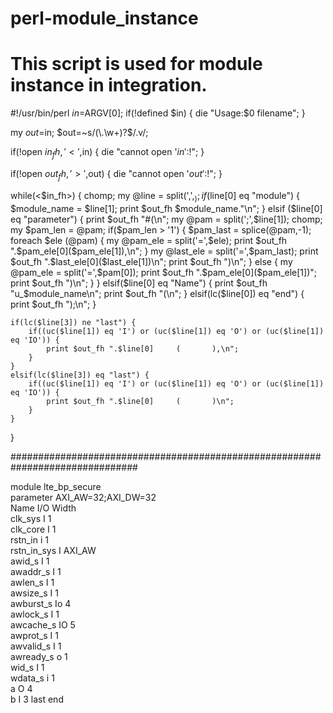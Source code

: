 # perl-module_instance
# This script is used for module instance in integration.

#!/usr/bin/perl
$in=$ARGV[0];
if(!defined $in) {
    die "Usage:$0 filename";
}

my $out=$in;
$out=~s/(\.\w+)?$/.v/;

if(!open $in_fh, '<',$in) {
    die "cannot open '$in':$!";
}

if(!open $out_fh, '>',$out) {
    die "cannot open '$out':$!";
}

while(<$in_fh>)  {
    chomp;
    my @line = split(',',$_);
    if($line[0] eq "module") {
        $module_name = $line[1];
        print $out_fh $module_name."\n";
    }
    elsif ($line[0] eq "parameter") {
        print $out_fh "#(\n";
        my @pam = split(';',$line[1]);
        chomp;
        my $pam_len = @pam;
        if($pam_len > '1') {
            $pam_last = splice(@pam,-1);
            foreach $ele (@pam) {
                my @pam_ele = split('=',$ele);
                print $out_fh ".$pam_ele[0]($pam_ele[1]),\n";
            }
            my @last_ele = split('=',$pam_last);
            print $out_fh ".$last_ele[0]($last_ele[1])\n";
            print $out_fh ")\n";
        }
        else {
            my @pam_ele = split('=',$pam[0]);
            print $out_fh ".$pam_ele[0]($pam_ele[1])";
            print $out_fh ")\n";
        }
    }
    elsif($line[0] eq "Name") {
        print $out_fh "u_$module_name\n";
        print $out_fh "(\n";
    }
    elsif(lc($line[0]) eq "end") {
        print $out_fh ");\n";
    }

    if(lc($line[3]) ne "last") {
        if((uc($line[1]) eq 'I') or (uc($line[1]) eq 'O') or (uc($line[1]) eq 'IO')) {
            print $out_fh ".$line[0]     (       ),\n";
        }
    }
    elsif(lc($line[3]) eq "last") {
        if((uc($line[1]) eq 'I') or (uc($line[1]) eq 'O') or (uc($line[1]) eq 'IO')) {
            print $out_fh ".$line[0]     (       )\n";
        }
    }
}            

###############################################################################

module	lte_bp_secure		
parameter	AXI_AW=32;AXI_DW=32		
Name	I/O	Width	
clk_sys	I	1	
clk_core	I	1	
rstn_in	i	1	
rstn_in_sys	I	AXI_AW	
awid_s	I	1	
awaddr_s	I	1	
awlen_s	I	1	
awsize_s	I	1	
awburst_s	Io	4	
awlock_s	I	1	
awcache_s	IO	5	
awprot_s	I	1	
awvalid_s	I	1	
awready_s	o	1	
wid_s	I	1	
wdata_s	i	1	
a	O	4	
b	I	3	last
end			





